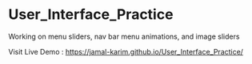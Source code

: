 # User_Interface_Practice

Working on menu sliders, nav bar menu animations, and image sliders

Visit Live Demo : https://jamal-karim.github.io/User_Interface_Practice/
